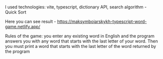 I used technologies: vite, typescript, dictionary API, search algorithm - Quick Sort


Here you can see result - https://maksymboiarskykh-typescript-word-game.netlify.app/


Rules of the game: you enter any existing word in English and the program answers you with any word that starts 
with the last letter of your word. Then you must print a word that starts with the last letter of the word returned by the program
